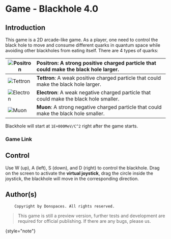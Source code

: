 # Game - Blackhole 4.0

## Introduction

This game is a 2D arcade-like game. As a player, one need to control the black hole to move and consume different 
quarks in quantum space while avoiding other blackholes from eating itself. There are 4 types of quarks:

| ![Positron](positron.png) | **Positron**: A strong positive charged particle that could make the black hole larger.                   |
|---------------------------|:----------------------------------------------------------------------------------------------------------|
| ![Tettron](tettron.png)   | **Tettron**:  A weak positive charged particle that could make the black hole larger.                     |
| ![Electron](electron.png) | **Electron**: A weak negative charged particle that could make the black hole smaller.                    |
| ![Muon](muon.png)         | **Muon**: A strong negative charged particle that could make the black hole smaller.                      |

Blackhole will start at ```1E+000MeV/C^2``` right after the game starts.

### Game Link
<include from="library.topic" element-id="game-link"/>

## Control
<tabs>
<tab title="Win/Mac">
<deflist>
<def title="Windows/MacOS">
Use <shortcut>W</shortcut> (up), <shortcut>A</shortcut> (left), <shortcut>S</shortcut> (down), 
and <shortcut>D</shortcut> (right) to control the blackhole.
</def>
</deflist>
</tab>
<tab title="Mobile">
<deflist>
<def title="android/iOS">
Drag on the screen to activate the <b>virtual joystick</b>, drag the circle inside the joystick, 
the blackhole will move in the corresponding direction.
</def>
</deflist>
</tab>
</tabs>

## Author(s)

        Copyright by Donspaces. All rights reserved.

> This game is still a preview version, further tests and development are required for official publishing.
> If there are any bugs, please <include from="library.topic" element-id="email-link"/> us.
> 
{style="note"}


